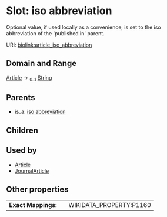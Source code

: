 
# Slot: iso abbreviation


Optional value, if used locally as a convenience, is set to the iso abbreviation of the 'published in' parent.

URI: [biolink:article_iso_abbreviation](https://w3id.org/biolink/vocab/article_iso_abbreviation)


## Domain and Range

[Article](Article.md) &#8594;  <sub>0..1</sub> [String](types/String.md)

## Parents

 *  is_a: [iso abbreviation](iso_abbreviation.md)

## Children


## Used by

 * [Article](Article.md)
 * [JournalArticle](JournalArticle.md)

## Other properties

|  |  |  |
| --- | --- | --- |
| **Exact Mappings:** | | WIKIDATA_PROPERTY:P1160 |

